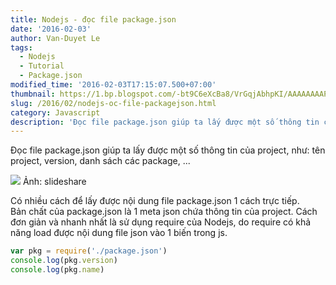 ```yaml
---
title: Nodejs - đọc file package.json
date: '2016-02-03'
author: Van-Duyet Le
tags:
  - Nodejs
  - Tutorial
  - Package.json
modified_time: '2016-02-03T17:15:07.500+07:00'
thumbnail: https://1.bp.blogspot.com/-bt9C6eXcBa8/VrGqjAbhpKI/AAAAAAAAPCs/1wKZ1nusi3A/s1600/npm-the-guide-13-638.jpg
slug: /2016/02/nodejs-oc-file-packagejson.html
category: Javascript
description: 'Đọc file package.json giúp ta lấy được một số thông tin của project, như: tên project, version, danh sách các package, ...'
---
```


Đọc file package.json giúp ta lấy được một số thông tin của project, như: tên project, version, danh sách các package, ...

![](https://1.bp.blogspot.com/-bt9C6eXcBa8/VrGqjAbhpKI/AAAAAAAAPCs/1wKZ1nusi3A/s400/npm-the-guide-13-638.jpg)
Ảnh: slideshare

Có nhiều cách để lấy được nội dung file package.json 1 cách trực tiếp.  
Bản chất của package.json là 1 meta json chứa thông tin của project. Cách đơn giản và nhanh nhất là sử dụng require của Nodejs, do require có khả năng load được nội dung file json vào 1 biến trong js.

```js
var pkg = require('./package.json')
console.log(pkg.version)
console.log(pkg.name)
```
